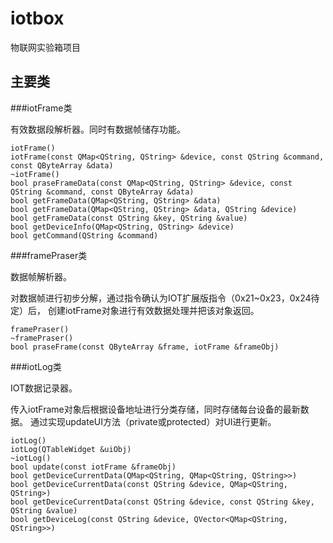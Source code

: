 iotbox
======

物联网实验箱项目

主要类
------

###iotFrame类

有效数据段解析器。同时有数据帧储存功能。

    iotFrame()
    iotFrame(const QMap<QString, QString> &device, const QString &command, const QByteArray &data)
    ~iotFrame()
    bool praseFrameData(const QMap<QString, QString> &device, const QString &command, const QByteArray &data)
    bool getFrameData(QMap<QString, QString> &data)
    bool getFrameData(QMap<QString, QString> &data, QString &device)
    bool getFrameData(const QString &key, QString &value)
    bool getDeviceInfo(QMap<QString, QString> &device)
    bool getCommand(QString &command)

###framePraser类

数据帧解析器。

对数据帧进行初步分解，通过指令确认为IOT扩展版指令（0x21~0x23，0x24待定）后，
创建iotFrame对象进行有效数据处理并把该对象返回。

    framePraser()
    ~framePraser()
    bool praseFrame(const QByteArray &frame, iotFrame &frameObj)

###iotLog类

IOT数据记录器。

传入iotFrame对象后根据设备地址进行分类存储，同时存储每台设备的最新数据。
通过实现updateUI方法（private或protected）对UI进行更新。

    iotLog()
    iotLog(QTableWidget &uiObj)
    ~iotLog()
    bool update(const iotFrame &frameObj)
    bool getDeviceCurrentData(QMap<QString, QMap<QString, QString>>)
    bool getDeviceCurrentData(const QString &device, QMap<QString, QString>)
    bool getDeviceCurrentData(const QString &device, const QString &key, QString &value)
    bool getDeviceLog(const QString &device, QVector<QMap<QString, QString>>)

